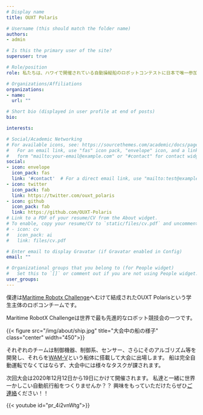 ```yaml
---
# Display name
title: OUXT Polaris

# Username (this should match the folder name)
authors:
- admin

# Is this the primary user of the site?
superuser: true

# Role/position
role: 私たちは、ハワイで開催されている自動操縦船のロボットコンテストに日本で唯一参加している学生主体のチームです！

# Organizations/Affiliations
organizations:
- name: 
  url: ""

# Short bio (displayed in user profile at end of posts)
bio: 

interests:

# Social/Academic Networking
# For available icons, see: https://sourcethemes.com/academic/docs/page-builder/#icons
#   For an email link, use "fas" icon pack, "envelope" icon, and a link in the
#   form "mailto:your-email@example.com" or "#contact" for contact widget.
social:
- icon: envelope
  icon_pack: fas
  link: '#contact'  # For a direct email link, use "mailto:test@example.org".
- icon: twitter
  icon_pack: fab
  link: https://twitter.com/ouxt_polaris
- icon: github
  icon_pack: fab
  link: https://github.com/OUXT-Polaris
# Link to a PDF of your resume/CV from the About widget.
# To enable, copy your resume/CV to `static/files/cv.pdf` and uncomment the lines below.
# - icon: cv
#   icon_pack: ai
#   link: files/cv.pdf

# Enter email to display Gravatar (if Gravatar enabled in Config)
email: ""

# Organizational groups that you belong to (for People widget)
#   Set this to `[]` or comment out if you are not using People widget.
user_groups:
---
```


僕達は[Maritime Robotx Challenge](https://www.robotx.org/)へむけて結成されたOUXT Polarisという学生主体のロボコンチームです。

Maritime RobotX Challengeは世界で最も先進的なロボット競技会の一つです。

{{< figure src="/img/about/ship.jpg" title="大会中の船の様子" class="center" width="450">}}

それぞれのチームは制御機器、制御系、センサー、さらにそのアルゴリズム等を開発し、それらを[WAM-V](http://www.wam-v.com/)という船体に搭載して大会に出場します。
船は完全自動運転でなくてはならず、大会中には様々なタスクが課されます。

次回大会は2020年12月12日から19日にかけて開催されます。
私達と一緒に世界一かしこい自動航行船をつくりませんか？？
興味をもっていただけたらぜひ[ご連絡](./#contact)ください！！

{{< youtube id="pr_4i2vnWtg">}}